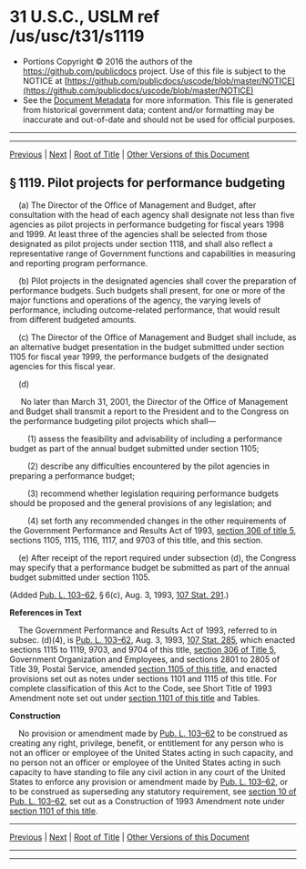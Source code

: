 ---
---

# 31 U.S.C., USLM ref /us/usc/t31/s1119

* Portions Copyright © 2016 the authors of the https://github.com/publicdocs project.
  Use of this file is subject to the NOTICE at [https://github.com/publicdocs/uscode/blob/master/NOTICE](https://github.com/publicdocs/uscode/blob/master/NOTICE)
* See the [Document Metadata](././../../../../..//README.md) for more information.
  This file is generated from historical government data; content and/or formatting may be inaccurate and out-of-date and should not be used for official purposes.

----------
----------

[Previous](./../../../../..//us/usc/t31/stII/ch11/m__us_usc_t31_s1118.md) | [Next](./../../../../..//us/usc/t31/stII/ch11/m__us_usc_t31_s1120.md) | [Root of Title](./../../../../../) | [Other Versions of this Document](https://publicdocs.github.io/go/links?ns=uslm&ref=%2Fus%2Fusc%2Ft31%2Fs1119)

## § 1119. Pilot projects for performance budgeting

    (a) The Director of the Office of Management and Budget, after consultation with the head of each agency shall designate not less than five agencies as pilot projects in performance budgeting for fiscal years 1998 and 1999. At least three of the agencies shall be selected from those designated as pilot projects under section 1118, and shall also reflect a representative range of Government functions and capabilities in measuring and reporting program performance.

    (b) Pilot projects in the designated agencies shall cover the preparation of performance budgets. Such budgets shall present, for one or more of the major functions and operations of the agency, the varying levels of performance, including outcome-related performance, that would result from different budgeted amounts.

    (c) The Director of the Office of Management and Budget shall include, as an alternative budget presentation in the budget submitted under section 1105 for fiscal year 1999, the performance budgets of the designated agencies for this fiscal year.

    (d)

     No later than March 31, 2001, the Director of the Office of Management and Budget shall transmit a report to the President and to the Congress on the performance budgeting pilot projects which shall—

        (1) assess the feasibility and advisability of including a performance budget as part of the annual budget submitted under section 1105;

        (2) describe any difficulties encountered by the pilot agencies in preparing a performance budget;

        (3) recommend whether legislation requiring performance budgets should be proposed and the general provisions of any legislation; and

        (4) set forth any recommended changes in the other requirements of the Government Performance and Results Act of 1993, [section 306 of title 5][/us/usc/t5/s306], sections 1105, 1115, 1116, 1117, and 9703 of this title, and this section.

    (e) After receipt of the report required under subsection (d), the Congress may specify that a performance budget be submitted as part of the annual budget submitted under section 1105.

(Added [Pub. L. 103–62][/us/pl/103/62], § 6(c), Aug. 3, 1993, [107 Stat. 291][/us/stat/107/291].)

 __References in Text__ 

    The Government Performance and Results Act of 1993, referred to in subsec. (d)(4), is [Pub. L. 103–62][/us/pl/103/62], Aug. 3, 1993, [107 Stat. 285][/us/stat/107/285], which enacted sections 1115 to 1119, 9703, and 9704 of this title, [section 306 of Title 5][/us/usc/t5/s306], Government Organization and Employees, and sections 2801 to 2805 of Title 39, Postal Service, amended [section 1105 of this title][/us/usc/t31/s1105], and enacted provisions set out as notes under sections 1101 and 1115 of this title. For complete classification of this Act to the Code, see Short Title of 1993 Amendment note set out under [section 1101 of this title][/us/usc/t31/s1101] and Tables.

 __Construction__ 

    No provision or amendment made by [Pub. L. 103–62][/us/pl/103/62] to be construed as creating any right, privilege, benefit, or entitlement for any person who is not an officer or employee of the United States acting in such capacity, and no person not an officer or employee of the United States acting in such capacity to have standing to file any civil action in any court of the United States to enforce any provision or amendment made by [Pub. L. 103–62][/us/pl/103/62], or to be construed as superseding any statutory requirement, see [section 10 of Pub. L. 103–62][/us/pl/103/62/s10], set out as a Construction of 1993 Amendment note under [section 1101 of this title][/us/usc/t31/s1101].

----------

[Previous](./../../../../..//us/usc/t31/stII/ch11/m__us_usc_t31_s1118.md) | [Next](./../../../../..//us/usc/t31/stII/ch11/m__us_usc_t31_s1120.md) | [Root of Title](./../../../../../) | [Other Versions of this Document](https://publicdocs.github.io/go/links?ns=uslm&ref=%2Fus%2Fusc%2Ft31%2Fs1119)

----------
----------

[/us/usc/t5/s306]: https://publicdocs.github.io/go/links?ns=uslm&ref=%2Fus%2Fusc%2Ft5%2Fs306
[/us/pl/103/62]: https://publicdocs.github.io/go/links?ns=uslm&ref=%2Fus%2Fpl%2F103%2F62
[/us/stat/107/291]: https://publicdocs.github.io/go/links?ns=uslm&ref=%2Fus%2Fstat%2F107%2F291
[/us/pl/103/62]: https://publicdocs.github.io/go/links?ns=uslm&ref=%2Fus%2Fpl%2F103%2F62
[/us/stat/107/285]: https://publicdocs.github.io/go/links?ns=uslm&ref=%2Fus%2Fstat%2F107%2F285
[/us/usc/t5/s306]: https://publicdocs.github.io/go/links?ns=uslm&ref=%2Fus%2Fusc%2Ft5%2Fs306
[/us/usc/t31/s1105]: https://publicdocs.github.io/go/links?ns=uslm&ref=%2Fus%2Fusc%2Ft31%2Fs1105
[/us/usc/t31/s1101]: https://publicdocs.github.io/go/links?ns=uslm&ref=%2Fus%2Fusc%2Ft31%2Fs1101
[/us/pl/103/62]: https://publicdocs.github.io/go/links?ns=uslm&ref=%2Fus%2Fpl%2F103%2F62
[/us/pl/103/62]: https://publicdocs.github.io/go/links?ns=uslm&ref=%2Fus%2Fpl%2F103%2F62
[/us/pl/103/62/s10]: https://publicdocs.github.io/go/links?ns=uslm&ref=%2Fus%2Fpl%2F103%2F62%2Fs10
[/us/usc/t31/s1101]: https://publicdocs.github.io/go/links?ns=uslm&ref=%2Fus%2Fusc%2Ft31%2Fs1101


